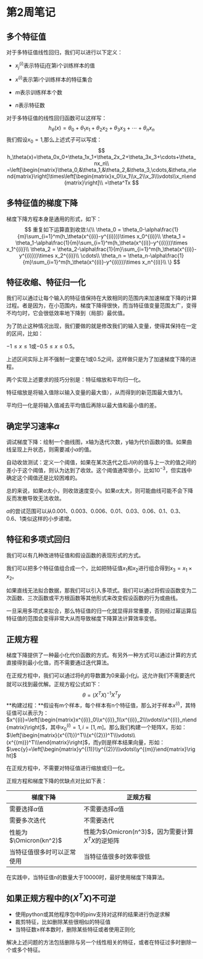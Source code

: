 # 第2周笔记

## 多个特征值

对于多特征值线性回归，我们可以进行以下定义：

+ $x_j^{(i)}$表示特征j在第i个训练样本的值

+ $x^{(i)}$表示第i个训练样本的特征集合

+ $m$表示训练样本个数

+ $n$表示特征数

对于多特征值的线性回归函数可以这样写：
$$
h_\theta(x)=\theta_0+\theta_1x_1+\theta_2x_2+\theta_3x_3+\cdots+\theta_nx_n
$$
我们假设$x_0=1$,那么上述式子可以写成：
$$
h_\theta(x)=\theta_0x_0+\theta_1x_1+\theta_2x_2+\theta_3x_3+\cdots+\theta_nx_n\\
=\left[\begin{matrix}\theta_0,&\theta_1,&\theta_2,&\theta_3,\cdots,&\theta_n\end{matrix}\right]\times\left[\begin{matrix}x_0\\x_1\\x_2\\x_3\\\vdots\\x_n\end{matrix}\right]\\
=\theta^Tx
$$


## 多特征值的梯度下降

梯度下降方程本身是通用的形式，如下：
$$
重复如下运算直到收敛:\{\\
\theta_0 = \theta_0-\alpha\frac{1}{m}\sum_{i=1}^m(h_\theta(x^{(i)}-y^{(i)}))\times x_0^{(i)}\\
\theta_1 = \theta_1-\alpha\frac{1}{m}\sum_{i=1}^m(h_\theta(x^{(i)}-y^{(i)}))\times x_1^{(i)}\\
\theta_2 = \theta_2-\alpha\frac{1}{m}\sum_{i=1}^m(h_\theta(x^{(i)}-y^{(i)}))\times x_2^{(i)}\\
\cdots\\
\theta_n = \theta_n-\alpha\frac{1}{m}\sum_{i=1}^m(h_\theta(x^{(i)}-y^{(i)}))\times x_n^{(i)}\\
\}
$$

## 特征收缩、特征归一化

我们可以通过让每个输入的特征值保持在大致相同的范围内来加速梯度下降的计算过程。者是因为，在小范围内，梯度下降得很快，而当特征值变量范围太广，变得不均匀时，它会很低效率地下降到（局部）最优值。

为了防止这种情况出现，我们要做的就是修改我们的输入变量，使得其保持在一定的区间，比如：

$-1 \leq x \leq 1$或$-0.5 \leq x \leq 0.5$。

上述区间实际上并不强制一定要在1或0.5之间，这样做只是为了加速梯度下降的进程。

两个实现上述要求的技巧分别是：特征缩放和平均归一化。

特征缩放是将输入值除以输入变量的最大值），从而得到的新范围最大值为1。

平均归一化是将输入值减去平均值后再除以最大值和最小值的差。



## 确定学习速率$\alpha$

调试梯度下降：绘制一个曲线图，x轴为迭代次数，y轴为代价函数的值。如果曲线呈现上升状态，则需要减小$\alpha$的值。

自动收敛测试：定义一个阈值，如果在某次迭代之后$J(\theta)$的值与上一次的值之间的差小于这个阈值，则认为达到了收敛。这个阈值通常很小，比如$10^{-3}$，但实践中确定这个阈值还是比较困难的。

总的来说，如果$\alpha$太小，则收敛速度变小。如果$\alpha$太大，则可能曲线可能不会下降反而发散导致无法收敛。

$\alpha$的尝试范围可以从0.001、0.003、0.006、0.01、0.03、0.06、0.1、0.3、0.6、1类似这样的小步递增。



## 特征和多项式回归

我们可以有几种改进特征值和假设函数的表现形式的方式。

我们可以把多个特征值组合成一个，比如把特征值$x_1$和$x_2$进行组合得到$x_3 = x_1 \times x_2$。

如果直线无法拟合数据，那我们可以引入多项式。我们可以通过将假设函数变为二次函数、三次函数或平方根函数等其他形式来改变假设函数的行为或曲线。

一旦采用多项式来拟合，那么特征值的归一化就显得非常重要，否则经过幂运算后特征值的范围会变得非常大从而导致梯度下降算法计算效率变低。

## 正规方程

梯度下降提供了一种最小化代价函数的方式。有另外一种方式可以通过计算的方式直接得到最小化值，而不需要通过迭代算法。

在正规方程中，我们可以通过将$\theta_j$的导数置为0来最小化$j$。这允许我们不需要迭代就可以找到最优解。正规方程公式如下：
$$
\theta = (X^TX)^{-1}X^Ty
$$
**构建过程：**假设有m个样本，每个样本有n个特征值，那么对于样本$x^{(i)}$，其特征值可以表示为：$x^{(i)}=\left[\begin{matrix}x^{(i)}_0\\x^{(i)}_1\\x^{(i)}_2\\\vdots\\x^{(i)}_n\end{matrix}\right]$，其中$x^{(i)}_0=1, i=[1,m]$。那么我们构建一个矩阵X，形如：$\left[\begin{matrix}(x^{(1)})^T\\(x^{(2)})^T\\\vdots\\(x^{(m)})^T\\\end{matrix}\right]$，而y则是样本结果向量，形如：$\vec{y}=\left[\begin{matrix}y^{(1)}\\y^{(2)}\\\vdots\\y^{(m)}\end{matrix}\right]$

在正规方程中，不需要对特征值进行缩放或归一化。

正规方程和梯度下降的优缺点对比如下表：

| 梯度下降                   | 正规方程                                          |
| -------------------------- | ------------------------------------------------- |
| 需要选择$\alpha$值         | 不需要选择$\alpha$值                              |
| 需要多次迭代               | 不需要迭代                                        |
| 性能为$\Omicron(kn^2)$     | 性能为$\Omicron(n^3)$，因为需要计算$X^TX$的逆矩阵 |
| 当特征值很多时可以正常使用 | 当特征值很多时效率很低                            |

在实践中，当特征值n的数量大于10000时，最好使用梯度下降算法。

## 如果正规方程中的$(X^TX)$不可逆

+ 使用python或其他程序包中的pinv支持对这样的结果进行伪逆求解
+ 裁剪特征，比如删除某些很相似的特征值
+ 当特征数≥样本数时，删除某些特征或者使用正则化

解决上述问题的方法包括删除与另一个线性相关的特征，或者在特征过多时删除一个或多个特征。